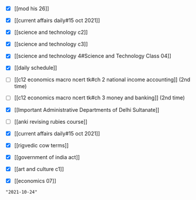 - [x] [[mod his 26]]
- [x] [[current affairs daily#15 oct 2021]]

- [x] [[science and technology c2]]
- [x] [[science and technology c3]]
- [x] [[science and technology 4#Science and Technology Class 04]]
- [x] [[daily schedule]]
- [ ] [[c12 economics macro ncert tk#ch 2 national income accounting]] (2nd time)
- [ ] [[c12 economics macro ncert tk#ch 3 money and banking]] (2nd time)
- [x] [[Important Administrative Departments of Delhi Sultanate]]
- [ ] [[anki revising rubies course]]
- [x] [[current affairs daily#15 oct 2021]]
- [x] [[rigvedic cow terms]]
- [x] [[government of india act]]
- [x] [[art and culture c1]]
- [x] [[economics 07]]

```query 2021-10-08 17:25
"2021-10-24"
```